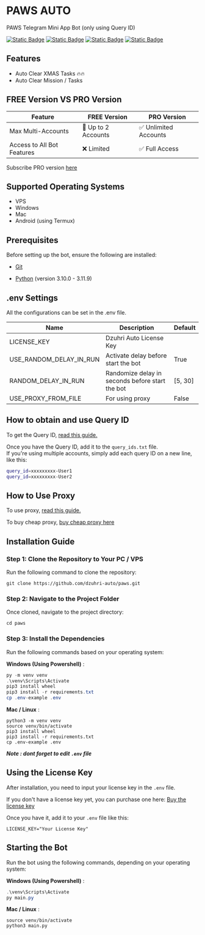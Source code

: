 # PAWS AUTO

PAWS Telegram Mini App Bot (only using Query ID)

[![Static Badge](https://img.shields.io/badge/Dzuhri_AUTO_Links-yes?style=for-the-badge&color=black)](https://t.me/hidden_coding)
[![Static Badge](https://img.shields.io/badge/Channel-yes?style=for-the-badge&logo=Telegram&logoColor=white&logoSize=auto&color=blue)](https://t.me/dzuhri_auto)
[![Static Badge](https://img.shields.io/badge/discussion-yes?style=for-the-badge&logo=Telegram&logoColor=white&logoSize=auto&color=blue)](https://t.me/dzuhri_auto_discussion)
[![Static Badge](https://img.shields.io/badge/BOT_Store-yes?style=for-the-badge&logo=Telegram&logoColor=white&logoSize=auto&color=blue)](https://t.me/dz_auto_store)

## Features

- Auto Clear XMAS Tasks 🔥🔥
- Auto Clear Mission / Tasks

## FREE Version VS PRO Version

| Feature                    | FREE Version       | PRO Version          |
| -------------------------- | ------------------ | -------------------- |
| Max Multi-Accounts         | 🚫 Up to 2 Accounts | ✅ Unlimited Accounts |
| Access to All Bot Features | ❌ Limited          | ✅ Full Access        |

Subscribe PRO version [here](https://irhamdz.notion.site/License-Key-Price-PRO-10f53e553530809bac2fd63fa6053347?pvs=74)

## Supported Operating Systems

- VPS
- Windows
- Mac
- Android (using Termux)

## Prerequisites

Before setting up the bot, ensure the following are installed:

- [Git](https://git-scm.com/downloads)

- [Python](https://www.python.org/downloads/) (version 3.10.0 - 3.11.9)

## .env Settings

All the configurations can be set in the .env file.

| Name                    | Description                                     | Default |
| ----------------------- | ----------------------------------------------- | ------- |
| LICENSE_KEY             | Dzuhri Auto License Key                         |         |
| USE_RANDOM_DELAY_IN_RUN | Activate delay before start the bot             | True    |
| RANDOM_DELAY_IN_RUN     | Randomize delay in seconds before start the bot | [5, 30] |
| USE_PROXY_FROM_FILE     | For using proxy                                 | False   |

## How to obtain and use Query ID

To get the Query ID, [read this guide.](https://irhamdz.notion.site/Tutorial-Get-Query-ID-f415621d4a9843d2a7a9ad2cfb9abeb4?pvs=74)

Once you have the Query ID, add it to the `query_ids.txt` file.</br>
If you're using multiple accounts, simply add each query ID on a new line, like this:

```bash
query_id=xxxxxxxxx-User1
query_id=xxxxxxxxx-User2
```

## How to Use Proxy

To use proxy, [read this guide.](https://irhamdz.notion.site/Use-Proxy-11153e553530807aaa14fdfde425723c?pvs=74)

To buy cheap proxy, [buy cheap proxy here](https://proxy-seller.com/?partner=QJGZSHEU86WI9Y)

## Installation Guide

### Step 1: Clone the Repository to Your PC / VPS

Run the following command to clone the repository:

```shell
git clone https://github.com/dzuhri-auto/paws.git
```

### Step 2: Navigate to the Project Folder

Once cloned, navigate to the project directory:

```shell
cd paws
```

### Step 3: Install the Dependencies

Run the following commands based on your operating system:

**Windows (Using Powershell)** :

```powershell
py -m venv venv
.\venv\Scripts\Activate
pip3 install wheel
pip3 install -r requirements.txt
cp .env-example .env
```

**Mac / Linux** :

```shell
python3 -m venv venv
source venv/bin/activate
pip3 install wheel
pip3 install -r requirements.txt
cp .env-example .env
```

***Note : dont forget to edit `.env` file***

## Using the License Key

After installation, you need to input your license key in the `.env` file.

If you don't have a license key yet, you can purchase one here: [Buy the license key](https://irhamdz.notion.site/Dzuhri-Auto-10f53e55353080f98fbae250bd7172d1)

Once you have it, add it to your `.env` file like this:

```note
LICENSE_KEY="Your License Key"
```

## Starting the Bot

Run the bot using the following commands, depending on your operating system:

**Windows (Using Powershell)** :

```powershell
.\venv\Scripts\Activate
py main.py
```

**Mac / Linux** :

```shell
source venv/bin/activate
python3 main.py
```

